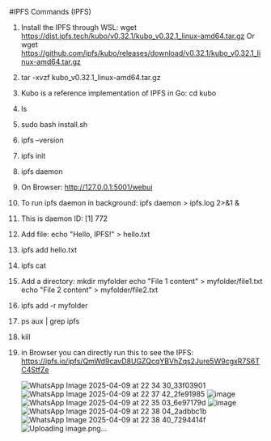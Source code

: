#IPFS
Commands (IPFS)
1.	Install the IPFS through WSL: wget https://dist.ipfs.tech/kubo/v0.32.1/kubo_v0.32.1_linux-amd64.tar.gz 
Or 
wget https://github.com/ipfs/kubo/releases/download/v0.32.1/kubo_v0.32.1_linux-amd64.tar.gz
2.	tar -xvzf kubo_v0.32.1_linux-amd64.tar.gz
3.	Kubo is a reference implementation of IPFS in Go: cd kubo 
4.	ls
5.	sudo bash install.sh
6.	ipfs –version
7.	ipfs init
8.	ipfs daemon
9.	On Browser: http://127.0.0.1:5001/webui
10.	To run ipfs daemon in background: ipfs daemon > ipfs.log 2>&1 &
11.	This is daemon ID: [1] 772
12.	Add file: echo "Hello, IPFS!" > hello.txt
13.	ipfs add hello.txt
14.	ipfs cat <CID>
15.	Add a directory: 
mkdir myfolder
echo "File 1 content" > myfolder/file1.txt
echo "File 2 content" > myfolder/file2.txt
16.	ipfs add -r myfolder
17.	ps aux | grep ipfs
18.	kill <PID>
19.	in Browser you can directly run this to see the IPFS: https://ipfs.io/ipfs/QmWd9cavD8UGZQcqYBVhZqs2Jure5W9cgxR7S6TC4StfZe

    ![WhatsApp Image 2025-04-09 at 22 34 30_33f03901](https://github.com/user-attachments/assets/9ef52b9d-b75f-4eef-9b0e-4e886e64cf26)
![WhatsApp Image 2025-04-09 at 22 37 42_2fe91985](https://github.com/user-attachments/assets/1f1f1157-18e9-49bd-ad64-a521f22a85b4)
![image](https://github.com/user-attachments/assets/28899af9-abc9-4e95-986b-beeff73f8413)
![WhatsApp Image 2025-04-09 at 22 35 03_6e97179d](https://github.com/user-attachments/assets/020d71e8-801b-4da0-b05c-d5834f6272d8)
![image](https://github.com/user-attachments/assets/6879deea-6eec-415c-a2ad-378b802b85b7)
![WhatsApp Image 2025-04-09 at 22 38 04_2adbbc1b](https://github.com/user-attachments/assets/583aaa18-2e6e-4773-88b5-f00e7020a5e3)
![WhatsApp Image 2025-04-09 at 22 38 40_7294414f](https://github.com/user-attachments/assets/64be043c-8b3f-4d9c-85b0-c303f3777e45)
![Uploading image.png…]()
